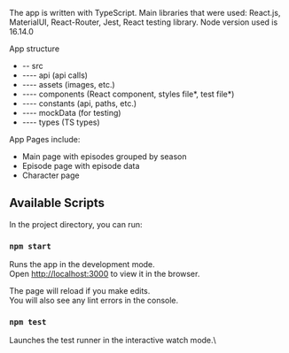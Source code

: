The app is written with TypeScript.
Main libraries that were used: React.js, MaterialUI, React-Router, Jest, React testing library.
Node version used is 16.14.0

App structure

* -- src
* ---- api (api calls)
* ---- assets (images, etc.)
* ---- components (React component, styles file*, test file*)
* ---- constants (api, paths, etc.)
* ---- mockData (for testing)
* ---- types (TS types)


App Pages include:
- Main page with episodes grouped by season
- Episode page with episode data
- Character page



## Available Scripts

In the project directory, you can run:

### `npm start`

Runs the app in the development mode.\
Open [http://localhost:3000](http://localhost:3000) to view it in the browser.

The page will reload if you make edits.\
You will also see any lint errors in the console.

### `npm test`

Launches the test runner in the interactive watch mode.\


